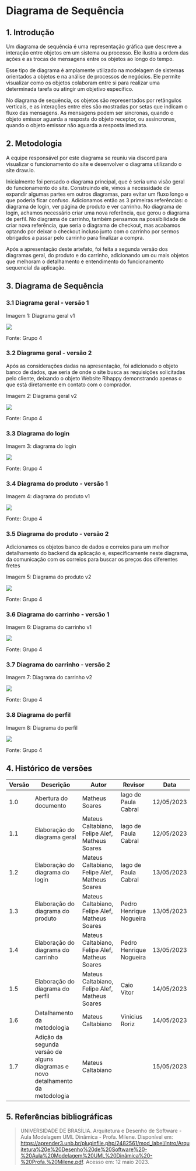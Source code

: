 # Diagrama de Sequência

## 1. Introdução

Um diagrama de sequência é uma representação gráfica que descreve a interação entre objetos em um sistema ou processo. Ele ilustra a ordem das ações e as trocas de mensagens entre os objetos ao longo do tempo.

Esse tipo de diagrama é amplamente utilizado na modelagem de sistemas orientados a objetos e na análise de processos de negócios. Ele permite visualizar como os objetos colaboram entre si para realizar uma determinada tarefa ou atingir um objetivo específico.

No diagrama de sequência, os objetos são representados por retângulos verticais, e as interações entre eles são mostradas por setas que indicam o fluxo das mensagens. As mensagens podem ser síncronas, quando o objeto emissor aguarda a resposta do objeto receptor, ou assíncronas, quando o objeto emissor não aguarda a resposta imediata.

## 2. Metodologia

A equipe responsável por este diagrama se reuniu via discord para visualizar o funcionamento do site e desenvolver o diagrama utilizando o site draw.io.

Inicialmente foi pensado o diagrama principal, que é seria uma visão geral do funcionamento do site. Construindo ele, vimos a necessidade de expandir algumas partes em outros diagramas, para evitar um fluxo longo e que poderia ficar confuso. Adicionamos então as 3 primeiras referências: o diagrama de login, ver página de produto e ver carrinho. No diagrama de login, achamos necessário criar uma nova referência, que gerou o diagrama de perfil. No diagrama de carrinho, também pensamos na possibilidade de criar nova referência, que seria o diagrama de checkout, mas acabamos optando por deixar o checkout incluso junto com o carrinho por sermos obrigados a passar pelo carrinho para finalizar a compra.

Após a apresentação deste artefato, foi feita a segunda versão dos diagramas geral, do produto e do carrinho, adicionando um ou mais objetos que melhoram o detalhamento e entendimento do funcionamento sequencial da aplicação.

## 3. Diagrama de Sequência

### 3.1 Diagrama geral - versão 1

<p style="font-size: 14px">Imagem 1: Diagrama geral v1</p>

![](./images/diagramaDeSequenciaPrincipal.png)

<p style="font-size: 14px">Fonte: Grupo 4</p>

### 3.2 Diagrama geral - versão 2

Após as considerações dadas na apresentação, foi adicionado o objeto banco de dados, que seria de onde o site busca as requisições solicitadas pelo cliente, deixando o objeto Website Rihappy demonstrando apenas o que está diretamente em contato com o comprador.

<p style="font-size: 14px">Imagem 2: Diagrama geral v2</p>

![](./images/diagramaDeSequenciaPrincipal_v2.png)

<p style="font-size: 14px">Fonte: Grupo 4</p>

### 3.3 Diagrama do login

<p style="font-size: 14px">Imagem 3: diagrama do login</p>

![](./images/diagramaDeSequenciaLogin.png)

<p style="font-size: 14px">Fonte: Grupo 4</p>

### 3.4 Diagrama do produto - versão 1

<p style="font-size: 14px">Imagem 4: diagrama do produto v1</p>

![](./images/diagramaDeSequenciaProduto.png)

<p style="font-size: 14px">Fonte: Grupo 4</p>

### 3.5 Diagrama do produto - versão 2

Adicionamos os objetos banco de dados e correios para um melhor detalhamento do backend da aplicação e, especificamente neste diagrama, da comunicação com os correios para buscar os preços dos diferentes fretes

<p style="font-size: 14px">Imagem 5: Diagrama do produto v2</p>

![](./images/diagramaDeSequenciaProduto_v2.png)

<p style="font-size: 14px">Fonte: Grupo 4</p>

### 3.6 Diagrama do carrinho - versão 1

<p style="font-size: 14px">Imagem 6: Diagrama do carrinho v1</p>

![](./images/diagramaVerCarrinho.png)

<p style="font-size: 14px">Fonte: Grupo 4</p>

### 3.7 Diagrama do carrinho - versão 2

<p style="font-size: 14px">Imagem 7: Diagrama do carrinho v2</p>

![](./images/diagramaVerCarrinho_v2.png)

<p style="font-size: 14px">Fonte: Grupo 4</p>

### 3.8 Diagrama do perfil

<p style="font-size: 14px">Imagem 8: Diagrama do perfil</p>

![](./images/diagramaDeSequenciaPerfil.png)

<p style="font-size: 14px">Fonte: Grupo 4</p>

## 4. Histórico de versões

| Versão | Descrição                                                                       | Autor                                          | Revisor                 | Data       |
| ------ | ------------------------------------------------------------------------------- | ---------------------------------------------- | ----------------------- | ---------- |
| 1.0    | Abertura do documento                                                           | Matheus Soares                                 | Iago de Paula Cabral    | 12/05/2023 |
| 1.1    | Elaboração do diagrama geral                                                    | Mateus Caltabiano, Felipe Alef, Matheus Soares | Iago de Paula Cabral    | 12/05/2023 |
| 1.2    | Elaboração do diagrama do login                                                 | Mateus Caltabiano, Felipe Alef, Matheus Soares | Iago de Paula Cabral    | 13/05/2023 |
| 1.3    | Elaboração do diagrama do produto                                               | Mateus Caltabiano, Felipe Alef, Matheus Soares | Pedro Henrique Nogueira | 13/05/2023 |
| 1.4    | Elaboração do diagrama do carrinho                                              | Mateus Caltabiano, Felipe Alef, Matheus Soares | Pedro Henrique Nogueira | 13/05/2023 |
| 1.5    | Elaboração do diagrama do perfil                                                | Mateus Caltabiano, Felipe Alef, Matheus Soares | Caio Vitor              | 14/05/2023 |
| 1.6    | Detalhamento da metodologia                                                     | Mateus Caltabiano                              | Vinicius Roriz          | 14/05/2023 |
| 1.7    | Adição da segunda versão de alguns diagramas e novo detalhamento da metodologia | Mateus Caltabiano                              |                         | 15/05/2023 |

## 5. Referências bibliográficas

> UNIVERSIDADE DE BRASÍLIA. Arquitetura e Desenho de Software - Aula Modelagem UML Dinâmica - Profa. Milene. Disponível em: https://aprender3.unb.br/pluginfile.php/2482561/mod_label/intro/Arquitetura%20e%20Desenho%20de%20Software%20-%20Aula%20Modelagem%20UML%20Dinâmica%20-%20Profa.%20Milene.pdf. Acesso em: 12 maio 2023.
